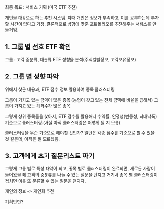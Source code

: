 최종 목표 : 서비스 기획 (미국 ETF 추천)

개인을 대상으로 하는 추천 시스템. 
이때 개인은 정보가 부족하고, 이를 공부하는데 투자할 시간이 없다고 가정.
결론적으로 성향에 맞춘 포트폴리오를 추천해주는 서비스를 만들거임.

## 1. 그룹 별 선호 ETF 확인
그룹 : 고객 중분류, 대분류
ETF 성향을 분석(주식일별정보, 고객보유정보)

## 2. 그룹 별 성향 파악
위에서 찾은 내용과, ETF 점수 정보 활용하여 종목 클러스터링

그룹이 가지고 있는 금액이 많은 종목 (농협이 갖고 있는 전체 금액에 비율을 곱해서)
그룹이 가지고 있는 계좌수가 많은 종목

그렇게 상위 종목들을 찾아서, ETF 점수를 활용해서 수익률, 안정성(변동성, 최대낙폭) 기준으로 클러스터링.(사실 아직 클러스터링은 어떻게 될 지 모름)

클러스터링을 무슨 기준으로 해야할 것인가?
일단은 각종 점수를 기준으로 할 수 있을 것 같은데, 아직은 잘 모르겠음.

## 3. 고객에게 초기 질문리스트 짜기
그렇게 그룹 별로 특성 파악이 되고, 종목 별로 클러스터링이 완료되면,
새로운 사람이 들어왔을 때 고객의 중분류를 나눌 수 있는 질문을 던지고 거기서 종목 별 클러스터링이 겹치면 이를 또 분류할 수 있는 질문을 던지자.

개인의 정보 -> 개인화 추천

기획안만?

